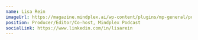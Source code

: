 ```yaml
---
name: Lisa Rein
imageUrl: https://magazine.mindplex.ai/wp-content/plugins/mp-general/public/assets/authors/lisa.png
position: Producer/Editor/Co-host, Mindplex Podcast
socialLink: https://www.linkedin.com/in/lisarein
---
```

